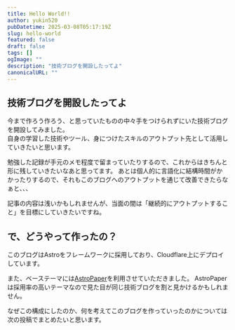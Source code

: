 ```yaml
---
title: Hello World!!
author: yukin520
pubDatetime: 2025-03-08T05:17:19Z
slug: hello-world
featured: false
draft: false
tags: []
ogImage: ""
description: "技術ブログを開設したってよ"
canonicalURL: ""
---
```


## 技術ブログを開設したってよ

今まで作ろう作ろう、と思っていたものの中々手をつけられずにいた技術ブログを開設してみました。  
自身の学習した技術やツール、身につけたスキルのアウトプット先として活用していきたいと思います。

勉強した記録が手元のメモ程度で留まっていたりするので、これからはきちんと形に残していきたいなあと思ってます。
あとは個人的に言語化に結構時間がかかったりするので、それもこのブログへのアウトプットを通じて改善できたらなぁと、、、

記事の内容は浅いかもしれませんが、当面の間は「継続的にアウトプットすること」を目標にしていきたいですね。

## で、どうやって作ったの？

このブログはAstroをフレームワークに採用しており、Cloudflare上にデプロイしています。

また、ベーステーマには[AstroPaper](https://github.com/satnaing/astro-paper)を利用させていただきました。
AstroPaperは採用率の高いテーマなので見た目が同じ技術ブログを割と見かけるかもしれません。

なぜこの構成にしたのか、何を考えてこのブログを作っていったのかについては次の投稿でまとめたいと思います。



